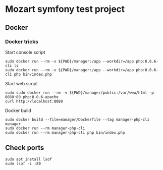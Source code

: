 # Mozart symfony test project

## Docker

### Docker tricks

Start console script
```
sudo docker run --rm -v ${PWD}/manager:/app --workdir=/app php:8.0.6-cli ls
sudo docker run --rm -v ${PWD}/manager:/app --workdir=/app php:8.0.6-cli php bin/index.php
```

Start web script
```
sudo sudo docker run --rm -v ${PWD}/manager/public:/var/www/html -p 8080:80 php:8.0.6-apache
curl http://localhost:8080
```

Docker build
```
sudo docker build --file=manager/Dockerfile --tag manager-php-cli manager
sudo docker run --rm manager-php-cli
sudo docker run --rm manager-php-cli php bin/index.php
```

## Check ports
```
sudo apt install lsof
sudo lsof -i :80
```
